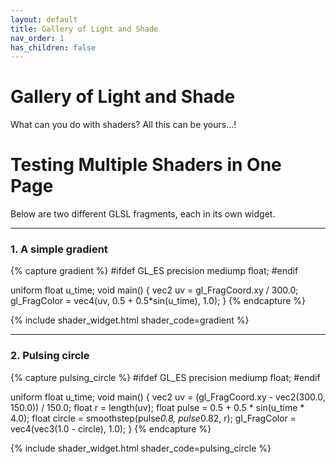 ```yaml
---
layout: default
title: Gallery of Light and Shade
nav_order: 1
has_children: false
---
```


# Gallery of Light and Shade

What can you do with shaders? All this can be yours…!

# Testing Multiple Shaders in One Page

Below are two different GLSL fragments, each in its own widget.

---

### 1. A simple gradient

{% capture gradient %}
#ifdef GL_ES
precision mediump float;
#endif

uniform float u_time;
void main() {
  vec2 uv = gl_FragCoord.xy / 300.0;
  gl_FragColor = vec4(uv, 0.5 + 0.5*sin(u_time), 1.0);
}
{% endcapture %}

{% include shader_widget.html shader_code=gradient %}

---

### 2. Pulsing circle

{% capture pulsing_circle %}
#ifdef GL_ES
precision mediump float;
#endif

uniform float u_time;
void main() {
  vec2 uv = (gl_FragCoord.xy - vec2(300.0, 150.0)) / 150.0;
  float r = length(uv);
  float pulse = 0.5 + 0.5 * sin(u_time * 4.0);
  float circle = smoothstep(pulse*0.8, pulse*0.82, r);
  gl_FragColor = vec4(vec3(1.0 - circle), 1.0);
}
{% endcapture %}

{% include shader_widget.html shader_code=pulsing_circle %}
